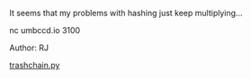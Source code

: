 It seems that my problems with hashing just keep multiplying...

nc umbccd.io 3100

Author: RJ

[trashchain.py](https://umbccd.io/files/751fc504bbcc14a046195b6713209c77/trashchain.py?token=eyJ1c2VyX2lkIjoxMjg1LCJ0ZWFtX2lkIjo3MzgsImZpbGVfaWQiOjI5fQ.YJas5w.EbJtvteut7gLX0psRJRC2qJ9P4E)
